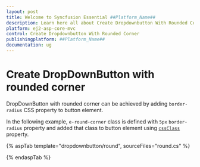 ```yaml
---
layout: post
title: Welcome to Syncfusion Essential ##Platform_Name##
description: Learn here all about Create Dropdownbutton With Rounded Corner of Syncfusion Essential ##Platform_Name## widgets based on HTML5 and jQuery.
platform: ej2-asp-core-mvc
control: Create Dropdownbutton With Rounded Corner
publishingplatform: ##Platform_Name##
documentation: ug
---
```



# Create DropDownButton with rounded corner

DropDownButton with rounded corner can be achieved by adding `border-radius` CSS property to button element.

In the following example, `e-round-corner` class is defined with `5px` `border-radius`
property and added that class to button element using
[`cssClass`](https://help.syncfusion.com/cr/aspnetcore-js2/Syncfusion.EJ2.SplitButtons.DropDownButton.html#Syncfusion_EJ2_SplitButtons_DropDownButton_CssClass) property.

{% aspTab template="dropdownbutton/round", sourceFiles="round.cs" %}

{% endaspTab %}